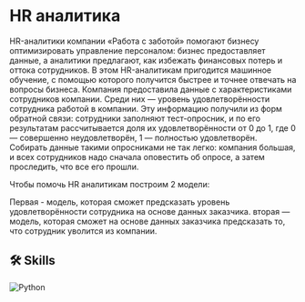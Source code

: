 
# HR аналитика

HR-аналитики компании «Работа с заботой» помогают бизнесу оптимизировать управление персоналом: бизнес предоставляет данные, а аналитики предлагают, как избежать финансовых потерь и оттока сотрудников. В этом HR-аналитикам пригодится машинное обучение, с помощью которого получится быстрее и точнее отвечать на вопросы бизнеса. Компания предоставила данные с характеристиками сотрудников компании. Среди них — уровень удовлетворённости сотрудника работой в компании. Эту информацию получили из форм обратной связи: сотрудники заполняют тест-опросник, и по его результатам рассчитывается доля их удовлетворённости от 0 до 1, где 0 — совершенно неудовлетворён, 1 — полностью удовлетворён. Собирать данные такими опросниками не так легко: компания большая, и всех сотрудников надо сначала оповестить об опросе, а затем проследить, что все его прошли.

Чтобы помочь HR аналитикам построим 2 модели:

Первая - модель, которая сможет предсказать уровень удовлетворённости сотрудника на основе данных заказчика. вторая — модель, которая сможет на основе данных заказчика предсказать то, что сотрудник уволится из компании.


## 🛠 Skills
<i class="devicon-scikitlearn-plain"></i>
 ![Python](https://img.shields.io/badge/python-3670A0?style=for-the-badge&logo=python&logoColor=ffdd54)
          


